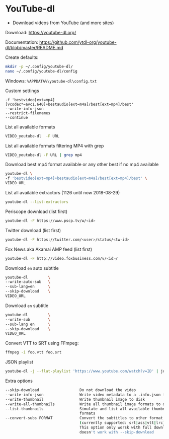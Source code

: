# YouTube-dl
- Download videos from YouTube (and more sites)

Download:
https://youtube-dl.org/

Documentation:
https://github.com/ytdl-org/youtube-dl/blob/master/README.md


Create defaults:
```bash
mkdir -p ~/.config/youtube-dl/
nano ~/.config/youtube-dl/config
```

Windows: `%APPDATA%\youtube-dl\config.txt`

Custom settings
```
-f 'bestvideo[ext=mp4][vcodec*=avc1.640]+bestaudio[ext=m4a]/best[ext=mp4]/best'
--write-info-json
--restrict-filenames
--continue
```


List all available formats
```bash
VIDEO_youtube-dl  -F URL
```

List all available formats filtering MP4 with grep
```bash
VIDEO_youtube-dl -F URL | grep mp4

```

Download best mp4 format available or any other best if no mp4 available
```bash
youtube-dl \
-f 'bestvideo[ext=mp4]+bestaudio[ext=m4a]/best[ext=mp4]/best' \
VIDEO_URL
```

List all available extractors (1126 until now 2018-08-29)
```bash
youtube-dl --list-extractors
```

Periscope download (list first)
```bash
youtube-dl -F https://www.pscp.tv/w/<id>
```

Twitter download (list first)
```bash
youtube-dl -F https://twitter.com/<user>/status/<tw-id>
```

Fox News aka Akamai AMP feed (list first)
```bash
youtube-dl -F http://video.foxbusiness.com/v/<id>/
```


Download `en` auto subtitle
```bash
youtube-dl         \
--write-auto-sub   \
--sub-lang=en      \
--skip-download    \
VIDEO_URL
```

Download `en` subtitle
```bash
youtube-dl         \
--write-sub        \
--sub-lang en      \
--skip-download    \
VIDEO_URL
```

Convert VTT to SRT using FFmpeg:
```bash
ffmpeg -i foo.vtt foo.srt
```

JSON playlist
```bash
youtube-dl -j --flat-playlist 'https://www.youtube.com/watch?v=ID' | jq -r '.id' | sed 's_^_https://youtube.com/v/_'
```

Extra options
```bash
--skip-download                  Do not download the video
--write-info-json                Write video metadata to a .info.json file
--write-thumbnail                Write thumbnail image to disk
--write-all-thumbnails           Write all thumbnail image formats to disk
--list-thumbnails                Simulate and list all available thumbnail
                                 formats
--convert-subs FORMAT            Convert the subtitles to other format
                                 (currently supported: srt|ass|vtt|lrc)
                                 This option only worsk with full download
                                 doesn't work with --skip-download 
```